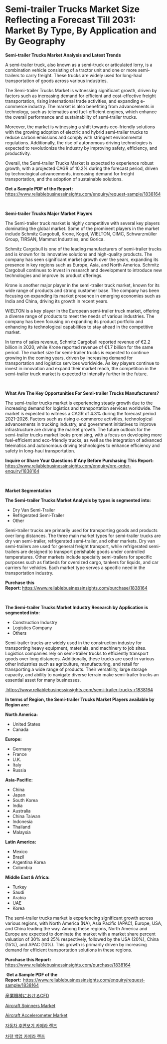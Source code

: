 <p><h1>Semi-trailer Trucks Market Size Reflecting a Forecast Till 2031: Market By Type, By Application and By Geography</h1></p><p><strong>Semi-trailer Trucks Market Analysis and Latest Trends</strong></p>
<p><p>A semi-trailer truck, also known as a semi-truck or articulated lorry, is a combination vehicle consisting of a tractor unit and one or more semi-trailers to carry freight. These trucks are widely used for long-haul transportation of goods across various industries.</p><p>The Semi-trailer Trucks Market is witnessing significant growth, driven by factors such as increasing demand for efficient and cost-effective freight transportation, rising international trade activities, and expanding e-commerce industry. The market is also benefiting from advancements in technology, such as telematics and fuel-efficient engines, which enhance the overall performance and sustainability of semi-trailer trucks.</p><p>Moreover, the market is witnessing a shift towards eco-friendly solutions with the growing adoption of electric and hybrid semi-trailer trucks to reduce carbon emissions and comply with stringent environmental regulations. Additionally, the rise of autonomous driving technologies is expected to revolutionize the industry by improving safety, efficiency, and productivity.</p><p>Overall, the Semi-trailer Trucks Market is expected to experience robust growth, with a projected CAGR of 10.2% during the forecast period, driven by technological advancements, increasing demand for freight transportation, and the adoption of sustainable solutions.</p></p>
<p><strong>Get a Sample PDF of the Report:&nbsp;</strong> <a href="https://www.reliablebusinessinsights.com/enquiry/request-sample/1838164">https://www.reliablebusinessinsights.com/enquiry/request-sample/1838164</a></p>
<p>&nbsp;</p>
<p><strong>Semi-trailer Trucks Major Market Players</strong></p>
<p><p>The Semi-trailer truck market is highly competitive with several key players dominating the global market. Some of the prominent players in the market include Schmitz Cargobull, Krone, Kogel, WIELTON, CIMC, Schwarzmüller Group, TIRSAN, Mammut Industries, and Gorica.</p><p>Schmitz Cargobull is one of the leading manufacturers of semi-trailer trucks and is known for its innovative solutions and high-quality products. The company has seen significant market growth over the years, expanding its presence in key regions such as Europe, Asia, and North America. Schmitz Cargobull continues to invest in research and development to introduce new technologies and improve its product offerings.</p><p>Krone is another major player in the semi-trailer truck market, known for its wide range of products and strong customer base. The company has been focusing on expanding its market presence in emerging economies such as India and China, driving its growth in recent years.</p><p>WIELTON is a key player in the European semi-trailer truck market, offering a diverse range of products to meet the needs of various industries. The company has been focusing on expanding its product portfolio and enhancing its technological capabilities to stay ahead in the competitive market.</p><p>In terms of sales revenue, Schmitz Cargobull reported revenue of €2.2 billion in 2020, while Krone reported revenue of €1.7 billion for the same period. The market size for semi-trailer trucks is expected to continue growing in the coming years, driven by increasing demand for transportation and logistics services worldwide. As key players continue to invest in innovation and expand their market reach, the competition in the semi-trailer truck market is expected to intensify further in the future.</p></p>
<p>&nbsp;</p>
<p><strong>What Are The Key Opportunities For Semi-trailer Trucks Manufacturers?</strong></p>
<p><p>The semi-trailer trucks market is experiencing steady growth due to the increasing demand for logistics and transportation services worldwide. The market is expected to witness a CAGR of 4.3% during the forecast period 2021-2026. Factors such as rising e-commerce activities, technological advancements in trucking industry, and government initiatives to improve infrastructure are driving the market growth. The future outlook for the semi-trailer trucks market looks promising, with a focus on developing more fuel-efficient and eco-friendly trucks, as well as the integration of advanced telematics and autonomous driving technologies to enhance efficiency and safety in long-haul transportation.</p></p>
<p><strong>Inquire or Share Your Questions If Any Before Purchasing This Report:</strong> <a href="https://www.reliablebusinessinsights.com/enquiry/pre-order-enquiry/1838164">https://www.reliablebusinessinsights.com/enquiry/pre-order-enquiry/1838164</a></p>
<p>&nbsp;</p>
<p><strong>Market Segmentation</strong></p>
<p><strong>The Semi-trailer Trucks Market Analysis by types is segmented into:</strong></p>
<p><ul><li>Dry Van Semi-Trailer</li><li>Refrigerated Semi-Trailer</li><li>Other</li></ul></p>
<p><p>Semi-trailer trucks are primarily used for transporting goods and products over long distances. The three main market types for semi-trailer trucks are dry van semi-trailer, refrigerated semi-trailer, and other markets. Dry van semi-trailers are used for general freight transport, while refrigerated semi-trailers are designed to transport perishable goods under controlled temperatures. Other markets include specialty semi-trailers for specific purposes such as flatbeds for oversized cargo, tankers for liquids, and car carriers for vehicles. Each market type serves a specific need in the transportation industry.</p></p>
<p><strong>Purchase this Report:&nbsp;</strong><a href="https://www.reliablebusinessinsights.com/purchase/1838164">https://www.reliablebusinessinsights.com/purchase/1838164</a></p>
<p>&nbsp;</p>
<p><strong>The Semi-trailer Trucks Market Industry Research by Application is segmented into:</strong></p>
<p><ul><li>Construction Industry</li><li>Logistics Company</li><li>Others</li></ul></p>
<p><p>Semi-trailer trucks are widely used in the construction industry for transporting heavy equipment, materials, and machinery to job sites. Logistics companies rely on semi-trailer trucks to efficiently transport goods over long distances. Additionally, these trucks are used in various other industries such as agriculture, manufacturing, and retail for transporting a wide range of products. Their versatility, large storage capacity, and ability to navigate diverse terrain make semi-trailer trucks an essential asset for many businesses.</p></p>
<p><a href="https://www.reliablebusinessinsights.com/semi-trailer-trucks-r1838164">&nbsp;https://www.reliablebusinessinsights.com/semi-trailer-trucks-r1838164</a></p>
<p><strong>In terms of Region, the Semi-trailer Trucks Market Players available by Region are:</strong></p>
<p>
    <p> <strong> North America: </strong>
        <ul>
            <li>United States</li>
            <li>Canada</li>
        </ul>
        </p> 
    <p> <strong> Europe: </strong>
        <ul>
            <li>Germany</li>
            <li>France</li>
            <li>U.K.</li>
            <li>Italy</li>
            <li>Russia</li>
        </ul>
        </p> 
    <p> <strong> Asia-Pacific: </strong>
        <ul>
            <li>China</li>
            <li>Japan</li>
            <li>South Korea</li>
            <li>India</li>
            <li>Australia</li>
            <li>China Taiwan</li>
            <li>Indonesia</li>
            <li>Thailand</li>
            <li>Malaysia</li>
        </ul>
        </p> 
    <p> <strong> Latin America: </strong>
        <ul>
            <li>Mexico</li>
            <li>Brazil</li>
            <li>Argentina Korea</li>
            <li>Colombia</li>
        </ul>
        </p> 
    <p> <strong> Middle East & Africa: </strong>
        <ul>
            <li>Turkey</li>
            <li>Saudi</li>
            <li>Arabia</li>
            <li>UAE</li>
            <li>Korea</li>
        </ul>
    </p>
    </p>
<p><p>The semi-trailer trucks market is experiencing significant growth across various regions, with North America (NA), Asia Pacific (APAC), Europe, USA, and China leading the way. Among these regions, North America and Europe are expected to dominate the market with a market share percent valuation of 30% and 25% respectively, followed by the USA (20%), China (15%), and APAC (10%). This growth is primarily driven by increasing demand for efficient transportation solutions in these regions.</p></p>
<p><strong>Purchase this Report: </strong><a href="https://www.reliablebusinessinsights.com/purchase/1838164">https://www.reliablebusinessinsights.com/purchase/1838164</a></p>
<p>&nbsp;<strong>Get a Sample PDF of the Report:&nbsp;&nbsp;</strong><a href="https://www.reliablebusinessinsights.com/enquiry/request-sample/1838164">https://www.reliablebusinessinsights.com/enquiry/request-sample/1838164</a></p>
<p><strong></strong></p>
<p><p><a href="https://github.com/Andrewones2023/Market-Research-Report-List-1/blob/main/7469527127971.md">産業機械におけるCFD</a></p><p><a href="https://github.com/changoleonlaverguenzanoexiste/Market-Research-Report-List-3/blob/main/aircraft-spinners-market.md">Aircraft Spinners Market</a></p><p><a href="https://github.com/dimitrishawkinswaynenp91rgz/Market-Research-Report-List-3/blob/main/aircraft-accelerometer-market.md">Aircraft Accelerometer Market</a></p><p><a href="https://github.com/lzrvbyqzftro57/Market-Research-Report-List-2/blob/main/6142355115075.md">자동차 후면보기 카메라 렌즈</a></p><p><a href="https://github.com/vs019sa3m8x/Market-Research-Report-List-2/blob/main/1844791115076.md">차량 백업 카메라 렌즈</a></p></p>